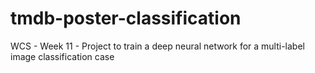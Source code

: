 # tmdb-poster-classification
WCS - Week 11 - Project to train a deep neural network for a multi-label image classification case
